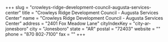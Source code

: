 +++
slug = "crowleys-ridge-development-council-augusta-services-center"
title = "Crowleys Ridge Development Council - Augusta Services Center"
name = "Crowleys Ridge Development Council - Augusta Services Center"
address = "2401 Fox Meadow Lane"
cityIndexKey = "city-ar-jonesboro"
city = "Jonesboro"
state = "AR"
postal = "72403"
website = ""
phone = "870 802-7100"
fax = ""
+++

